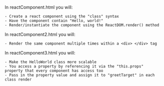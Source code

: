 In reactComponent.html you will:

    - Create a react component using the "class" syntax
    - Have the component contain "Hello, world!"
    - Render/instantiate the component using the ReactDOM.render() method

In reactComponent2.html you will:

    - Render the same component multiple times within a <div> </div> tag

In reactComponent3.html you will:

    - Make the HelloWorld class more scalable
    - You access a property by referencing it via the "this.props" property that every component has access too
    - Pass in the property value and assign it to "greetTarget" in each class render